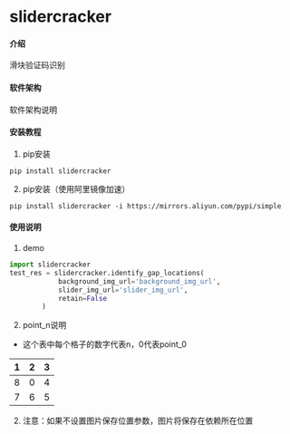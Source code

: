 # slidercracker

#### 介绍
滑块验证码识别

#### 软件架构
软件架构说明


#### 安装教程

1.  pip安装
```shell script
pip install slidercracker
```
2.  pip安装（使用阿里镜像加速）
```shell script
pip install slidercracker -i https://mirrors.aliyun.com/pypi/simple
```

#### 使用说明

1.  demo
```python
import slidercracker
test_res = slidercracker.identify_gap_locations(
            background_img_url='background_img_url',
            slider_img_url='slider_img_url',
            retain=False
        )
```

2. point_n说明
- 这个表中每个格子的数字代表n，0代表point_0

| 1   | 2   | 3   |
|-----|-----|-----|
| 8   | 0   | 4   |
| 7   | 6   | 5   |


2.  注意：如果不设置图片保存位置参数，图片将保存在依赖所在位置
